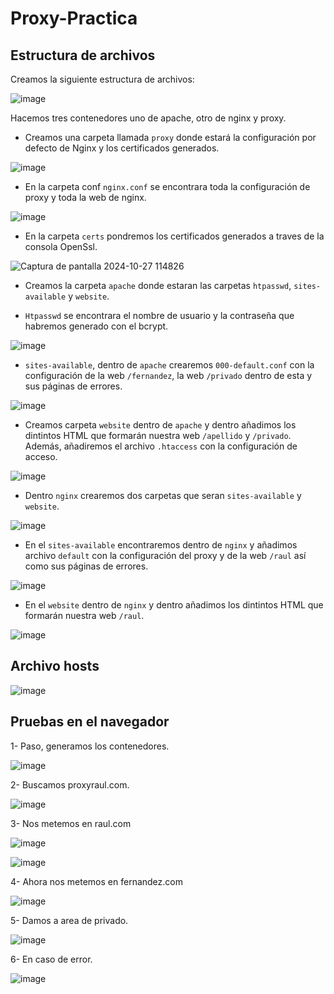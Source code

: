 # Proxy-Practica

## Estructura de archivos

Creamos la siguiente estructura de archivos:

![image](https://github.com/user-attachments/assets/25123bfe-f45e-448a-b1f6-e6c1e7b250e8)

Hacemos tres contenedores uno de apache, otro de nginx y proxy. 

- Creamos una carpeta llamada `proxy` donde estará la configuración por defecto de Nginx y los certificados generados.

![image](https://github.com/user-attachments/assets/bbb46d06-b987-4dda-8516-ddd77b731755)

- En la carpeta conf `nginx.conf` se encontrara toda la configuración de proxy y toda la web de nginx.

![image](https://github.com/user-attachments/assets/e11ef0ec-ce7d-4453-a270-c17ea51266ef)

- En la carpeta `certs` pondremos los certificados generados a traves de la consola OpenSsl.

![Captura de pantalla 2024-10-27 114826](https://github.com/user-attachments/assets/72fa5ca8-b746-44b2-9085-101a8eb9a5d9)

- Creamos la carpeta `apache` donde estaran las carpetas  `htpasswd`,  `sites-available` y  `website`.

-  `Htpasswd` se encontrara el nombre de usuario y la contraseña que habremos generado con el bcrypt.

![image](https://github.com/user-attachments/assets/489136f6-ba26-4d22-b6ba-f5ee5cd37851)

- `sites-available`, dentro de `apache` crearemos  `000-default.conf` con la configuración de la web `/fernandez`, la web `/privado` dentro de esta y sus páginas de errores.

![image](https://github.com/user-attachments/assets/e8adaf08-5b54-44c0-8a9b-c2d41fcb6f67)

- Creamos carpeta `website` dentro de `apache` y dentro añadimos los dintintos HTML que formarán nuestra web `/apellido` y `/privado`. Además, añadiremos el archivo `.htaccess` con la configuración de acceso.

![image](https://github.com/user-attachments/assets/0fc6768e-bb1c-4819-a0ce-049e6dfcba7f)

- Dentro `nginx` crearemos dos carpetas que seran `sites-available` y  `website`.

![image](https://github.com/user-attachments/assets/a8da2fe7-7463-4b12-a3d8-21f56d6453ed)

- En el  `sites-available`  encontraremos dentro de `nginx` y añadimos archivo `default` con la configuración del proxy y de la web `/raul` así como sus páginas de errores.

![image](https://github.com/user-attachments/assets/bdc63b87-70b0-4026-bbde-ef4e326914cf)

- En el  `website` dentro de `nginx` y dentro añadimos los dintintos HTML que formarán nuestra web `/raul`.

![image](https://github.com/user-attachments/assets/8225774a-d380-43a9-9551-d3858d2a0384)

## Archivo hosts

![image](https://github.com/user-attachments/assets/7bb293e7-2b46-48be-816f-186bbdfb3b12)

## Pruebas en el navegador

1- Paso, generamos los contenedores.

![image](https://github.com/user-attachments/assets/3fd8cc94-2914-432d-bdf7-6444ab76aea4)

2- Buscamos proxyraul.com.

![image](https://github.com/user-attachments/assets/80d2cf5d-975b-4d85-87e4-74a84a385379)

3- Nos metemos en raul.com

![image](https://github.com/user-attachments/assets/6b983958-68cd-4d2a-9e52-65a97b82bcc3)

![image](https://github.com/user-attachments/assets/ba3de4c6-c1d8-431b-b89a-7894786d62da)

4- Ahora nos metemos en fernandez.com

![image](https://github.com/user-attachments/assets/dc1bb85e-5d9e-4757-a669-30a575edc64c)

5- Damos a area de privado.

![image](https://github.com/user-attachments/assets/6890145c-d372-42e3-85b9-c14ec473ee49)

6- En caso de error.

![image](https://github.com/user-attachments/assets/0ac7c646-014b-4322-867f-c0450cbc3879)
